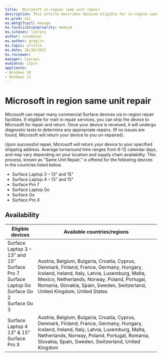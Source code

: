```yaml
---
title:  Microsoft in-region same unit repair
description: This article describes devices eligible for in-region same unit repair.
ms.prod: w11
ms.mktglfcycl: manage
ms.localizationpriority: medium
ms.sitesec: library
author: coveminer
ms.author: greglin
ms.topic: article
ms.date: 10/28/2022
ms.reviewer: 
manager: laurawi
audience: itpro
appliesto:
- Windows 10
- Windows 11
---
```


# Microsoft in region same unit repair

Microsoft can repair many commercial Surface devices via in-region repair facilities. If eligible for mail-in repair services, you can ship the device to Microsoft for repair and return. Once your device is received, it will undergo diagnostic tests to determine any appropriate repairs. (If no issues are found, Microsoft will return your device to you un-repaired).

Upon successful repair, Microsoft will return your device to your specified shipping address. Average turnaround time ranges from 6-12 calendar days, and may vary depending on your location and supply chain availability. This process, known as "Same Unit Repair," is offered for the following devices in the countries listed below.

- Surface Laptop 3 – 13" and 15"
- Surface Laptop 4 – 13" and 15"
- Surface Pro 7
- Surface Laptop Go
- Surface Go
- Surface Pro X

## Availability 

| Eligible devices                                                                                     | Available countries/regions                                                                                                                                                                                                                                                                                                                                                           |
| ---------------------------------------------------------------------------------------------------- | ------------------------------------------------------------------------------------------------------------------------------------------------------------------------------------------------------------------------------------------------------------------------------------------------------------------------------------------------------------------------------------- |
| Surface Laptop 3 – 13" and 15"<br>Surface Pro 7<br>Surface Laptop Go<br>Surface Go 2<br>Surface Go 3 | Austria, Belgium, Bulgaria, Croatia, Cyprus, Denmark, Finland, France, Germany, Hungary, Iceland, Ireland, Italy, Latvia, Luxemburg, Malta, Mexico, Netherlands, Norway, Poland, Portugal, Romania, Slovakia, Spain, Sweden, Switzerland, United Kingdom, United States |
| Surface Laptop 4  13" & 15"<br>Surface Pro X                                                         | Austria, Belgium, Bulgaria, Croatia, Cyprus, Denmark, Finland, France, Germany, Hungary, Iceland, Ireland, Italy, Latvia, Luxemburg, Malta, Netherlands, Norway, Poland, Portugal, Romania, Slovakia, Spain, Sweden, Switzerland, United Kingdom |

